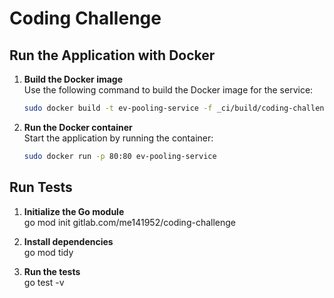 # Coding Challenge

## Run the Application with Docker

1. **Build the Docker image**  
   Use the following command to build the Docker image for the service:
   ```bash
   sudo docker build -t ev-pooling-service -f _ci/build/coding-challenge/Dockerfile
   ```
2. **Run the Docker container**  
   Start the application by running the container:
   ```bash
   sudo docker run -p 80:80 ev-pooling-service
   ```

## Run Tests

1. **Initialize the Go module**  
   go mod init gitlab.com/me141952/coding-challenge

2. **Install dependencies**  
   go mod tidy

3. **Run the tests**  
   go test -v
